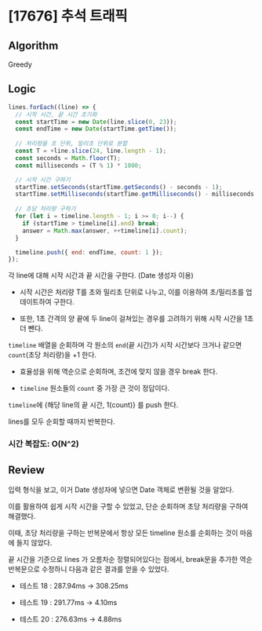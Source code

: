 # [17676] 추석 트래픽

## Algorithm

Greedy

## Logic

```js
lines.forEach((line) => {
  // 시작 시간, 끝 시간 초기화  
  const startTime = new Date(line.slice(0, 23));
  const endTime = new Date(startTime.getTime());
  
  // 처리량을 초 단위, 밀리초 단위로 분할
  const T = +line.slice(24, line.length - 1);
  const seconds = Math.floor(T);
  const milliseconds = (T % 1) * 1000;

  // 시작 시간 구하기
  startTime.setSeconds(startTime.getSeconds() - seconds - 1);
  startTime.setMilliseconds(startTime.getMilliseconds() - milliseconds + 2);
 
  // 초당 처리량 구하기
  for (let i = timeline.length - 1; i >= 0; i--) {
    if (startTime > timeline[i].end) break;
    answer = Math.max(answer, ++timeline[i].count);
  }

  timeline.push({ end: endTime, count: 1 });
});
```

각 line에 대해 시작 시간과 끝 시간을 구한다. (Date 생성자 이용)

- 시작 시간은 처리량 T를 초와 밀리초 단위로 나누고, 이를 이용하여 초/밀리초를 업데이트하여 구한다.

- 또한, 1초 간격의 양 끝에 두 line이 걸쳐있는 경우를 고려하기 위해 시작 시간을 1초 더 뺀다.

`timeline` 배열을 순회하며 각 원소의 `end`(끝 시간)가 시작 시간보다 크거나 같으면 `count`(초당 처리량)을 +1 한다.

- 효율성을 위해 역순으로 순회하며, 조건에 맞지 않을 경우 break 한다.

- `timeline` 원소들의 `count` 중 가장 큰 것이 정답이다.

`timeline`에 {해당 line의 끝 시간, 1(count)} 를 push 한다.

lines를 모두 순회할 때까지 반복한다.

### 시간 복잡도: O(N^2)

## Review

입력 형식을 보고, 이거 Date 생성자에 넣으면 Date 객체로 변환될 것을 알았다.

이를 활용하여 쉽게 시작 시간을 구할 수 있었고, 단순 순회하며 초당 처리량을 구하여 해결했다.

이때, 초당 처리량을 구하는 반복문에서 항상 모든 timeline 원소를 순회하는 것이 마음에 들지 않았다. 

끝 시간을 기준으로 lines 가 오름차순 정렬되어있다는 점에서, break문을 추가한 역순 반복문으로 수정하니 다음과 같은 결과를 얻을 수 있었다.

- 테스트 18 : 287.94ms -> 308.25ms

- 테스트 19 : 291.77ms -> 4.10ms

- 테스트 20 : 276.63ms -> 4.88ms